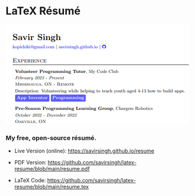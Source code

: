 # LaTeX Résumé

![preview](https://github.com/savirsingh/latex-resume/blob/main/resume-screenshot.png)

### My free, open-source résumé.

- Live Version (online): https://savirsingh.github.io/resume

- PDF Version: https://github.com/savirsingh/latex-resume/blob/main/resume.pdf

- LaTeX Code: https://github.com/savirsingh/latex-resume/blob/main/resume.tex
